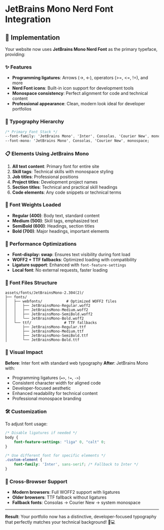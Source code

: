 # JetBrains Mono Nerd Font Integration

## 🎯 Implementation

Your website now uses **JetBrains Mono Nerd Font** as the primary typeface, providing:

### ✨ Features
- **Programming ligatures**: Arrows (→, ←), operators (>=, <=, !=), and more
- **Nerd Font icons**: Built-in icon support for development tools
- **Monospace consistency**: Perfect alignment for code and technical content
- **Professional appearance**: Clean, modern look ideal for developer portfolios

### 🎨 Typography Hierarchy

```css
/* Primary Font Stack */
--font-family: 'JetBrains Mono', 'Inter', Consolas, 'Courier New', monospace;
--font-mono: 'JetBrains Mono', Consolas, 'Courier New', monospace;
```

### 📋 Elements Using JetBrains Mono

1. **All text content**: Primary font for entire site
2. **Skill tags**: Technical skills with monospace styling
3. **Job titles**: Professional positions
4. **Project titles**: Development project names
5. **Section titles**: Technical and practical skill headings
6. **Code elements**: Any code snippets or technical terms

### 🔧 Font Weights Loaded

- **Regular (400)**: Body text, standard content
- **Medium (500)**: Skill tags, emphasized text
- **SemiBold (600)**: Headings, section titles
- **Bold (700)**: Major headings, important elements

### 🚀 Performance Optimizations

- **Font-display: swap**: Ensures text visibility during font load
- **WOFF2 + TTF fallbacks**: Optimized loading with compatibility
- **Ligature support**: Enhanced with `font-feature-settings`
- **Local font**: No external requests, faster loading

### 📁 Font Files Structure

```
assets/fonts/JetBrainsMono-2.304(2)/
├── fonts/
│   ├── webfonts/           # Optimized WOFF2 files
│   │   ├── JetBrainsMono-Regular.woff2
│   │   ├── JetBrainsMono-Medium.woff2
│   │   ├── JetBrainsMono-SemiBold.woff2
│   │   └── JetBrainsMono-Bold.woff2
│   └── ttf/               # TTF fallbacks
│       ├── JetBrainsMono-Regular.ttf
│       ├── JetBrainsMono-Medium.ttf
│       ├── JetBrainsMono-SemiBold.ttf
│       └── JetBrainsMono-Bold.ttf
```

### 🎯 Visual Impact

**Before**: Inter font with standard web typography
**After**: JetBrains Mono with:
- Programming ligatures (`=>`, `!=`, `->`)
- Consistent character width for aligned code
- Developer-focused aesthetic
- Enhanced readability for technical content
- Professional monospace branding

### 🛠️ Customization

To adjust font usage:

```css
/* Disable ligatures if needed */
body {
    font-feature-settings: "liga" 0, "calt" 0;
}

/* Use different font for specific elements */
.custom-element {
    font-family: 'Inter', sans-serif; /* Fallback to Inter */
}
```

### 📱 Cross-Browser Support

- **Modern browsers**: Full WOFF2 support with ligatures
- **Older browsers**: TTF fallback without ligatures
- **Fallback fonts**: Consolas → Courier New → system monospace

---

**Result**: Your portfolio now has a distinctive, developer-focused typography that perfectly matches your technical background! 🎨💻